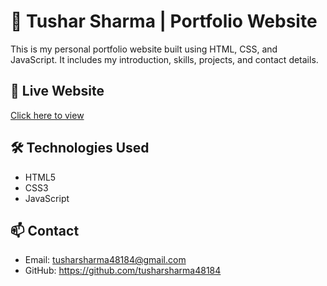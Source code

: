 # 💼 Tushar Sharma | Portfolio Website

This is my personal portfolio website built using HTML, CSS, and JavaScript. It includes my introduction, skills, projects, and contact details.

## 🔗 Live Website
[Click here to view](https://688cbbc076be911ead098248--projectcode001.netlify.app/)

## 🛠️ Technologies Used
- HTML5
- CSS3
- JavaScript

## 📫 Contact
- Email: tusharsharma48184@gmail.com
- GitHub: https://github.com/tusharsharma48184
